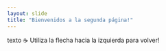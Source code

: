 ```yaml
---
layout: slide
title: "Bienvenidos a la segunda página!"
---
```

texto :coffee:
Utiliza la flecha hacia la izquierda para volver!
